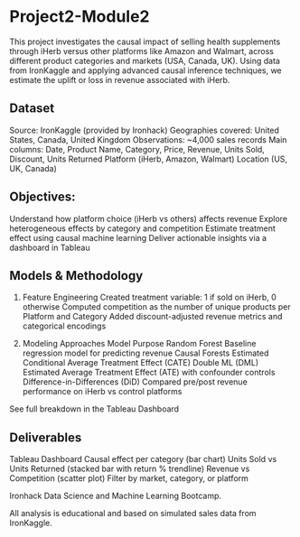 # Project2-Module2
This project investigates the causal impact of selling health supplements through iHerb versus other platforms like Amazon and Walmart, across different product categories and markets (USA, Canada, UK). Using data from IronKaggle and applying advanced causal inference techniques, we estimate the uplift or loss in revenue associated with iHerb.

## Dataset
Source: IronKaggle (provided by Ironhack)
Geographies covered: United States, Canada, United Kingdom
Observations: ~4,000 sales records
Main columns:
Date, Product Name, Category, Price, Revenue, Units Sold, Discount, Units Returned
Platform (iHerb, Amazon, Walmart)
Location (US, UK, Canada)


## Objectives:
Understand how platform choice (iHerb vs others) affects revenue
Explore heterogeneous effects by category and competition
Estimate treatment effect using causal machine learning
Deliver actionable insights via a dashboard in Tableau

## Models & Methodology
1. Feature Engineering
Created treatment variable: 1 if sold on iHerb, 0 otherwise
Computed competition as the number of unique products per Platform and Category
Added discount-adjusted revenue metrics and categorical encodings

2. Modeling Approaches
Model	Purpose
Random Forest	Baseline regression model for predicting revenue
Causal Forests	Estimated Conditional Average Treatment Effect (CATE)
Double ML (DML)	Estimated Average Treatment Effect (ATE) with confounder controls
Difference-in-Differences (DiD)	Compared pre/post revenue performance on iHerb vs control platforms

See full breakdown in the Tableau Dashboard

## Deliverables
Tableau Dashboard
Causal effect per category (bar chart)
Units Sold vs Units Returned (stacked bar with return % trendline)
Revenue vs Competition (scatter plot)
Filter by market, category, or platform

Ironhack Data Science and Machine Learning Bootcamp.

All analysis is educational and based on simulated sales data from IronKaggle.
